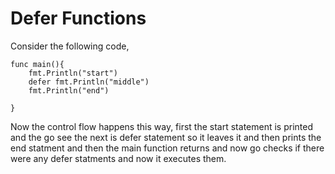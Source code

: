 # Defer Functions

Consider the following code,

```
func main(){
	fmt.Println("start")
	defer fmt.Println("middle")
	fmt.Println("end")

}

```

Now the control flow happens this way, first the start statement is printed and
the go see the next is defer statement so it leaves it and then prints the end
statment and then the main function returns and now go checks if there were any
defer statments and now it executes them.
